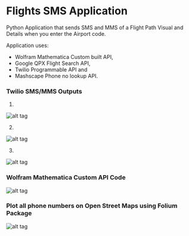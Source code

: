 # Flights SMS Application
Python Application that sends SMS and MMS of a Flight Path Visual and Details when you enter the Airport code. 

Application uses:

- Wolfram Mathematica Custom built API, 
- Google QPX Flight Search API, 
- Twilio Programmable API and 
- Mashscape Phone no lookup API.

### Twilio SMS/MMS Outputs

1)
![alt tag](https://cloud.githubusercontent.com/assets/7700267/25769560/e9140890-31ea-11e7-8be1-df2fe810def0.png)

2)
![alt tag](https://cloud.githubusercontent.com/assets/7700267/25769561/e914113c-31ea-11e7-8e81-7b3af8c70eee.png)

3)
![alt tag](https://cloud.githubusercontent.com/assets/7700267/25769562/e91637f0-31ea-11e7-8443-d0bc4f4ee2a8.png)

### Wolfram Mathematica Custom API Code
![alt tag](https://cloud.githubusercontent.com/assets/7700267/25769559/e90d0202-31ea-11e7-999d-ba49a74cafef.png)

### Plot all phone numbers on Open Street Maps using Folium Package
![alt tag](https://cloud.githubusercontent.com/assets/7700267/25769745/ba7587c0-31ef-11e7-95a7-2ee66c86f857.png)
